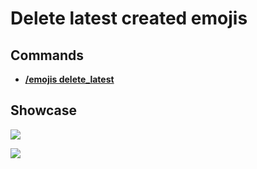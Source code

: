 # Delete latest created emojis

## Commands

* ****[**/emojis delete\_latest**](../commands/commands-that-work-with-multiple-emojis.md#emojis-delete\_latest)****

## Showcase

![](../../.gitbook/assets/Discord\_5SWAOpsTPg.png)

![](../../.gitbook/assets/Discord\_r9N1KO3qDO.png)
